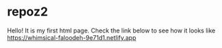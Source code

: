 # repoz2
Hello! It is my first html page. Check the link below to see how it looks like https://whimsical-faloodeh-9e71d1.netlify.app
